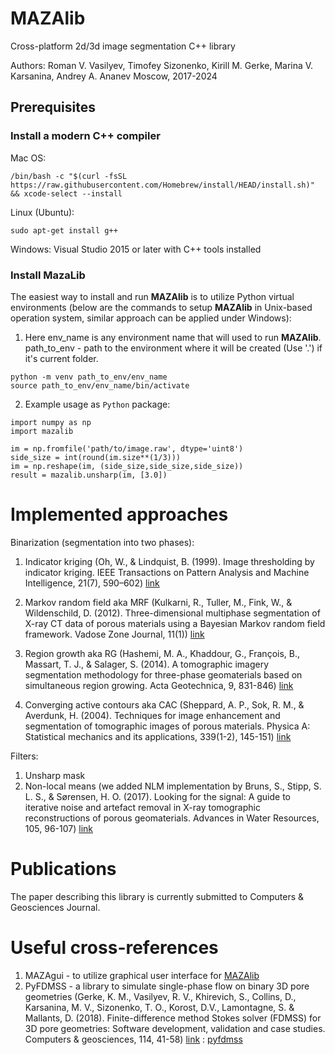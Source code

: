 # MAZAlib

Cross-platform 2d/3d image segmentation C++ library

Authors: Roman V. Vasilyev, Timofey Sizonenko, Kirill M. Gerke, Marina V. Karsanina, Andrey A. Ananev
Moscow, 2017-2024

## Prerequisites

### Install a modern C++ compiler

Mac OS:

```
/bin/bash -c "$(curl -fsSL https://raw.githubusercontent.com/Homebrew/install/HEAD/install.sh)" && xcode-select --install
```

Linux (Ubuntu):

```
sudo apt-get install g++
```

Windows: Visual Studio 2015 or later with C++ tools installed

### Install MazaLib

The easiest way to install and run **MAZAlib** is to utilize Python virtual environments (below are the commands to setup **MAZAlib** in Unix-based operation system, similar approach can be applied under Windows):

1. Here env_name is any environment name that will used to run **MAZAlib**. path_to_env - path to the environment where it will be created (Use '.') if it's current folder.

```
python -m venv path_to_env/env_name
source path_to_env/env_name/bin/activate
```

2. Example usage as `Python` package:

```
import numpy as np
import mazalib

im = np.fromfile('path/to/image.raw', dtype='uint8')
side_size = int(round(im.size**(1/3)))
im = np.reshape(im, (side_size,side_size,side_size))
result = mazalib.unsharp(im, [3.0])
```

# Implemented approaches

Binarization (segmentation into two phases):

1. Indicator kriging (Oh, W., & Lindquist, B. (1999). Image thresholding by indicator kriging. IEEE Transactions on Pattern Analysis and Machine Intelligence, 21(7), 590–602) [link](https://ieeexplore.ieee.org/abstract/document/777370)

2. Markov random field aka MRF (Kulkarni, R., Tuller, M., Fink, W., & Wildenschild, D. (2012). Three-dimensional multiphase segmentation of X-ray CT data of
porous materials using a Bayesian Markov random field framework. Vadose Zone Journal, 11(1)) [link](https://acsess.onlinelibrary.wiley.com/doi/epdf/10.2136/vzj2011.0082)

3. Region growth aka RG (Hashemi, M. A., Khaddour, G., François, B., Massart, T. J., & Salager, S. (2014). A tomographic imagery segmentation methodology for three-phase geomaterials based on simultaneous region growing. Acta Geotechnica, 9, 831-846) [link](https://link.springer.com/article/10.1007/s11440-013-0289-5)
4. Converging active contours aka CAC (Sheppard, A. P., Sok, R. M., & Averdunk, H. (2004). Techniques for image enhancement and segmentation of tomographic images of porous materials. Physica A: Statistical mechanics and its applications, 339(1-2), 145-151) [link](https://www.sciencedirect.com/science/article/abs/pii/S037843710400370X)

Filters:

1. Unsharp mask
2. Non-local means (we added NLM implementation by Bruns, S., Stipp, S. L. S., & Sørensen, H. O. (2017). Looking for the signal: A guide to iterative noise and artefact removal in X-ray tomographic reconstructions of porous geomaterials. Advances in Water Resources, 105, 96-107) [link](https://www.sciencedirect.com/science/article/abs/pii/S030917081630598X)

# Publications

The paper describing this library is currently submitted to Computers & Geosciences Journal.

# Useful cross-references

1. MAZAgui -  to utilize graphical user interface for [MAZAlib](https://pypi.org/project/mazagui/)
2. PyFDMSS - a library to simulate single-phase flow on binary 3D pore geometries (Gerke, K. M., Vasilyev, R. V., Khirevich, S., Collins, D., Karsanina, M. V., Sizonenko, T. O., Korost, D.V., Lamontagne, S. & Mallants, D. (2018). Finite-difference method Stokes solver (FDMSS) for 3D pore geometries: Software development, validation and case studies. Computers & geosciences, 114, 41-58) [link](https://www.sciencedirect.com/science/article/abs/pii/S0098300417306234) : [pyfdmss](https://pypi.org/project/pyfdmss/)
